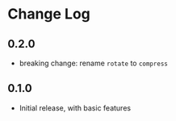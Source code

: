 # Change Log

## 0.2.0
* breaking change: rename `rotate` to `compress`

## 0.1.0
* Initial release, with basic features

